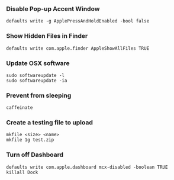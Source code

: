 ### Disable Pop-up Accent Window ###

    defaults write -g ApplePressAndHoldEnabled -bool false

### Show Hidden Files in Finder ###

    defaults write com.apple.finder AppleShowAllFiles TRUE

### Update OSX software ###

    sudo softwareupdate -l
    sudo softwareupdate -ia

### Prevent from sleeping ###

    caffeinate

### Create a testing file to upload ###

    mkfile <size> <name>
    mkfile 1g test.zip


### Turn off Dashboard ###

    defaults write com.apple.dashboard mcx-disabled -boolean TRUE
    killall Dock